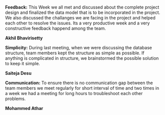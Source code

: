 **Feedback:** This Week we all met and discussed about the complete project design and finalized the data model that is to be incorporated in the project. We also discussed the challanges we are facing in the project and helped each other to resolve the issues. Its a very productive week and a very constructive feedback happend among the team.

**Akhil Bhavirisetty**

**Simplicity:** During last meeting, when we were discussing the database structure, team members kept the structure as simple as possible. If anything is complicated in structure, we brainstormed the possible solution to keep it simple.

**Saiteja Desu**

**Communication:** To ensure there is no communication gap between the team members we meet regularly for short interval of time and two times in a week we had a meeting for long hours to troubleshoot each other problems. 

**Mohammed Athar**
